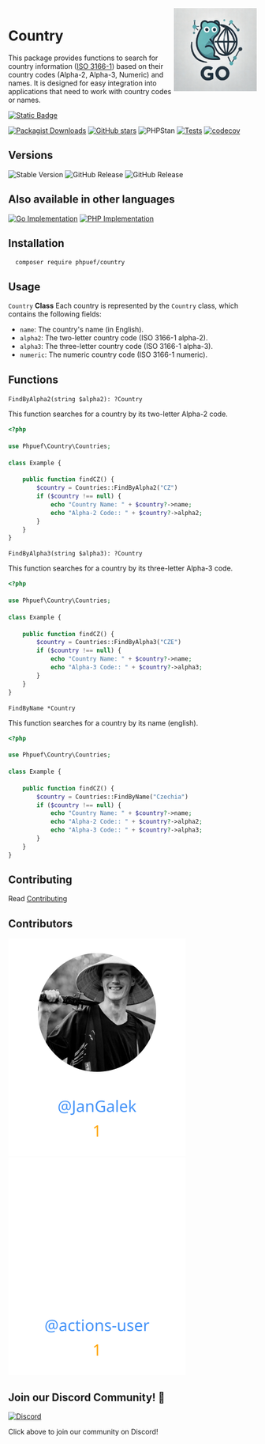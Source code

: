 <img align=right width="168" src="docs/gouef_logo.png">

# Country
This package provides functions to search for country information ([ISO 3166-1](https://www.iso.org/iso-3166-country-codes.html)) based on their country codes (Alpha-2, Alpha-3, Numeric) and names. It is designed for easy integration into applications that need to work with country codes or names.

[![Static Badge](https://img.shields.io/badge/Github-phpuef%2Fcountry-blue?style=for-the-badge&logo=github&link=github.com%2Fphpuef%2Fcountry)](https://github.com/phpuef/country)

[![Packagist Downloads](https://img.shields.io/packagist/dt/phpuef/country)](https://packagist.org/packages/phpuef/country)
[![GitHub stars](https://img.shields.io/github/stars/phpuef/country?style=social)](https://github.com/phpuef/country/stargazers)
![PHPStan](https://github.com/phpuef/country/actions/workflows/phpstan.yml/badge.svg)
[![Tests](https://github.com/phpuef/country/actions/workflows/tests.yml/badge.svg)](https://github.com/phpuef/country/actions/workflows/tests.yml)
[![codecov](https://codecov.io/github/phpuef/country/branch/main/graph/badge.svg?token=YUG8EMH6Q8)](https://codecov.io/github/phpuef/country)


## Versions
![Stable Version](https://img.shields.io/github/v/release/phpuef/country?label=Stable&labelColor=green)
![GitHub Release](https://img.shields.io/github/v/release/phpuef/country?label=RC&include_prereleases&filter=*rc*&logoSize=diago)
![GitHub Release](https://img.shields.io/github/v/release/phpuef/country?label=Beta&include_prereleases&filter=*beta*&logoSize=diago)

## Also available in other languages

[![Go Implementation](https://img.shields.io/badge/Go-country-00ADD8?logo=Go&logoColor=white)](https://github.com/gouef/country)
[![PHP Implementation](https://img.shields.io/badge/PHP-country-4F5D95?logo=php&logoColor=white)](https://github.com/phpuef/country)


## Installation

```shell
  composer require phpuef/country
```

## Usage
`Country` **Class**
Each country is represented by the `Country` class, which contains the following fields:

- `name`: The country's name (in English).
- `alpha2`: The two-letter country code (ISO 3166-1 alpha-2).
- `alpha3`: The three-letter country code (ISO 3166-1 alpha-3).
- `numeric`: The numeric country code (ISO 3166-1 numeric).

## Functions

`FindByAlpha2(string $alpha2): ?Country`

This function searches for a country by its two-letter Alpha-2 code.

```php
<?php

use Phpuef\Country\Countries;

class Example {

    public function findCZ() {
        $country = Countries::FindByAlpha2("CZ")
        if ($country !== null) {
            echo "Country Name: " + $country?->name;
            echo "Alpha-2 Code:: " + $country?->alpha2;
        }
    }
}
```

`FindByAlpha3(string $alpha3): ?Country`

This function searches for a country by its three-letter Alpha-3 code.

```php
<?php

use Phpuef\Country\Countries;

class Example {

    public function findCZ() {
        $country = Countries::FindByAlpha3("CZE")
        if ($country !== null) {
            echo "Country Name: " + $country?->name;
            echo "Alpha-3 Code:: " + $country?->alpha3;
        }
    }
}
```

`FindByName *Country`

This function searches for a country by its name (english).

```php
<?php

use Phpuef\Country\Countries;

class Example {

    public function findCZ() {
        $country = Countries::FindByName("Czechia")
        if ($country !== null) {
            echo "Country Name: " + $country?->name;
            echo "Alpha-2 Code:: " + $country?->alpha2;
            echo "Alpha-3 Code:: " + $country?->alpha3;
        }
    }
}
```


## Contributing

Read [Contributing](CONTRIBUTING.md)

## Contributors

<div>
<span>
  <a href="https://github.com/JanGalek"><img src="https://raw.githubusercontent.com/phpuef/country/refs/heads/contributors-svg/.github/contributors/JanGalek.svg" alt="JanGalek" /></a>
</span>
<span>
  <a href="https://github.com/actions-user"><img src="https://raw.githubusercontent.com/phpuef/country/refs/heads/contributors-svg/.github/contributors/actions-user.svg" alt="actions-user" /></a>
</span>
</div>

## Join our Discord Community! 🎉

[![Discord](https://img.shields.io/discord/1334331501462163509?style=for-the-badge&logo=discord&logoColor=white&logoSize=auto&label=Community%20discord&labelColor=blue&link=https%3A%2F%2Fdiscord.gg%2FwjGqeWFnqK
)](https://discord.gg/wjGqeWFnqK)

Click above to join our community on Discord!
